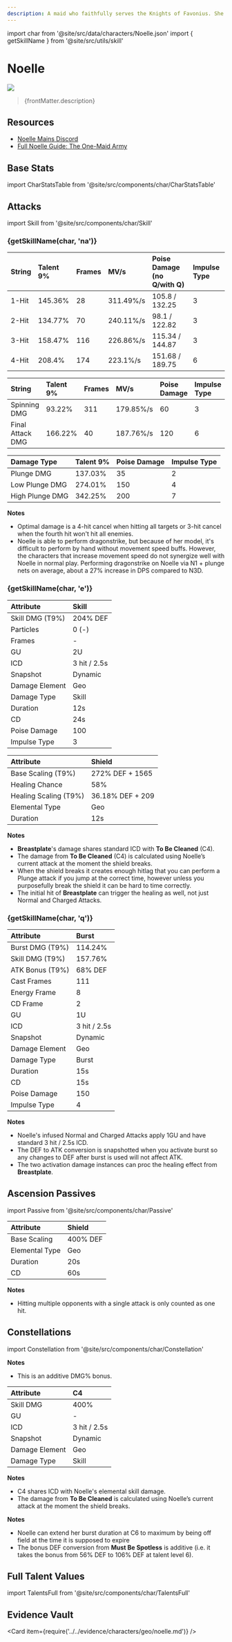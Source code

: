 ```yaml
---
description: A maid who faithfully serves the Knights of Favonius. She dreams of joining their ranks someday.
---
```


import char from '@site/src/data/characters/Noelle.json'
import { getSkillName } from '@site/src/utils/skill'

# Noelle

![](/img/characters/gacha/Noelle.png)

<blockquote>{frontMatter.description}</blockquote>

## Resources

* [Noelle Mains Discord](https://discord.gg/kvft4TKFet)
* [Full Noelle Guide: The One-Maid Army](https://keqingmains.com/noelle/)

## Base Stats

import CharStatsTable from '@site/src/components/char/CharStatsTable'

<CharStatsTable char={char} />

## Attacks

import Skill from '@site/src/components/char/Skill'

<Tabs>
<TabItem value='na' label='Normal Attacks'>
<h3>{getSkillName(char, 'na')}</h3>
<div class='talent-columns'>
<Skill char={char} skill='na' sectionFilter='Normal Attack' />

| String | Talent 9% | Frames | MV/s      | Poise Damage \(no Q/with Q\) | Impulse Type |
| :----- | :-------- | :----- | :-------- | :--------------------------- | :----------- |
| 1-Hit  | 145.36%   | 28     | 311.49%/s | 105.8 / 132.25               | 3            |
| 2-Hit  | 134.77%   | 70     | 240.11%/s | 98.1 / 122.82                | 3            |
| 3-Hit  | 158.47%   | 116    | 226.86%/s | 115.34 / 144.87              | 3            |
| 4-Hit  | 208.4%    | 174    | 223.1%/s  | 151.68 / 189.75              | 6            |

</div>
<div class='talent-columns'>
<Skill char={char} skill='na' sectionFilter='Charged Attack' />

| String           | Talent 9% | Frames | MV/s      | Poise Damage | Impulse Type |
| :--------------- | :-------- | :----- | :-------- | :----------- | :----------- |
| Spinning DMG     | 93.22%    | 311    | 179.85%/s | 60           | 3            |
| Final Attack DMG | 166.22%   | 40     | 187.76%/s | 120          | 6            |

</div>
<div class='talent-columns'>
<Skill char={char} skill='na' sectionFilter='Plunging Attack' />

| Damage Type     | Talent 9% | Poise Damage | Impulse Type |
| :-------------- | :-------- | :----------- | :----------- |
| Plunge DMG      | 137.03%   | 35           | 2            |
| Low Plunge DMG  | 274.01%   | 150          | 4            |
| High Plunge DMG | 342.25%   | 200          | 7            |

</div>

**Notes**

* Optimal damage is a 4-hit cancel when hitting all targets or 3-hit cancel when the fourth hit won't hit all enemies.
* Noelle is able to perform dragonstrike, but because of her model, it's difficult to perform by hand without movement speed buffs. However, the characters that increase movement speed do not synergize well with Noelle in normal play. Performing dragonstrike on Noelle via N1 + plunge nets on average, about a 27% increase in DPS compared to N3D.

</TabItem>

<TabItem value='e' label='Skill'>
<h3>{getSkillName(char, 'e')}</h3>
<div class='talent-columns'>
<Skill char={char} skill='e' />

| Attribute         | Skill        |
| :---------------- | :----------- |
| Skill DMG \(T9%\) | 204% DEF     |
| Particles         | 0 \(-\)      |
| Frames            | -            |
| GU                | 2U           |
| ICD               | 3 hit / 2.5s |
| Snapshot          | Dynamic      |
| Damage Element    | Geo          |
| Damage Type       | Skill        |
| Duration          | 12s          |
| CD                | 24s          |
| Poise Damage      | 100          |
| Impulse Type      | 3            |

| Attribute               | Shield           |
| :---------------------- | :--------------- |
| Base Scaling \(T9%\)    | 272% DEF + 1565  |
| Healing Chance          | 58%              |
| Healing Scaling \(T9%\) | 36.18% DEF + 209 |
| Elemental Type          | Geo              |
| Duration                | 12s              |

</div>

**Notes**

* **Breastplate**'s damage shares standard ICD with **To Be Cleaned** \(C4\).
* The damage from **To Be Cleaned** \(C4\) is calculated using Noelle’s current attack at the moment the shield breaks.
* When the shield breaks it creates enough hitlag that you can perform a Plunge attack if you jump at the correct time, however unless you purposefully break the shield it can be hard to time correctly.
* The initial hit of **Breastplate** can trigger the healing as well, not just Normal and Charged Attacks.

</TabItem>

<TabItem value='q' label='Burst'>
<h3>{getSkillName(char, 'q')}</h3>
<div class='talent-columns'>
<Skill char={char} skill='q'/>

| Attribute       | Burst        |
| :-------------- | :----------- |
| Burst DMG (T9%) | 114.24%      |
| Skill DMG (T9%) | 157.76%      |
| ATK Bonus (T9%) | 68% DEF      |
| Cast Frames     | 111          |
| Energy Frame    | 8            |
| CD Frame        | 2            |
| GU              | 1U           |
| ICD             | 3 hit / 2.5s |
| Snapshot        | Dynamic      |
| Damage Element  | Geo          |
| Damage Type     | Burst        |
| Duration        | 15s          |
| CD              | 15s          |
| Poise Damage    | 150          |
| Impulse Type    | 4            |

</div>

**Notes**

* Noelle's infused Normal and Charged Attacks apply 1GU and have standard 3 hit / 2.5s ICD.
* The DEF to ATK conversion is snapshotted when you activate burst so any changes to DEF after burst is used will not affect ATK.
* The two activation damage instances can proc the healing effect from **Breastplate**.

</TabItem>
</Tabs>

## Ascension Passives

import Passive from '@site/src/components/char/Passive'

<Tabs>
<TabItem value='passive' label='Passive'>
<Passive char={char} passive={2} />
</TabItem>

<TabItem value='a1' label='Ascension 1'>
<Passive char={char} passive={0} />

| Attribute      | Shield   |
| :------------- | :------- |
| Base Scaling   | 400% DEF |
| Elemental Type | Geo      |
| Duration       | 20s      |
| CD             | 60s      |

</TabItem>

<TabItem value="a4" label="Ascension 4">
<Passive char={char} passive={1} />

**Notes**

* Hitting multiple opponents with a single attack is only counted as one hit.

</TabItem>
</Tabs>

## Constellations

import Constellation from '@site/src/components/char/Constellation'

<Tabs>
<TabItem value='c1' label='C1'>
<Constellation char={char} constellation={1} />
</TabItem>

<TabItem value='c2' label='C2'>
<Constellation char={char} constellation={2} />

**Notes**

* This is an additive DMG% bonus.

</TabItem>

<TabItem value='c3' label='C3'>
<Constellation char={char} constellation={3} />
</TabItem>

<TabItem value='c4' label='C4'>
<Constellation char={char} constellation={4} />

| Attribute      | C4           |
| :------------- | :----------- |
| Skill DMG      | 400%         |
| GU             | -            |
| ICD            | 3 hit / 2.5s |
| Snapshot       | Dynamic      |
| Damage Element | Geo          |
| Damage Type    | Skill        |

**Notes**

* C4 shares ICD with Noelle's elemental skill damage.
* The damage from **To Be Cleaned** is calculated using Noelle’s current attack at the moment the shield breaks.

</TabItem>

<TabItem value='c5' label='C5'>
<Constellation char={char} constellation={5} />
</TabItem>

<TabItem value='c6' label='C6'>
<Constellation char={char} constellation={6} />

**Notes**

* Noelle can extend her burst duration at C6 to maximum by being off field at the time it is supposed to expire
* The bonus DEF conversion from **Must Be Spotless** is additive (i.e. it takes the bonus from 56% DEF to 106% DEF at talent level 6).

</TabItem>
</Tabs>

## Full Talent Values

import TalentsFull from '@site/src/components/char/TalentsFull'

<TalentsFull char={char}/>

## Evidence Vault

<Card item={require('../../evidence/characters/geo/noelle.md')} />
